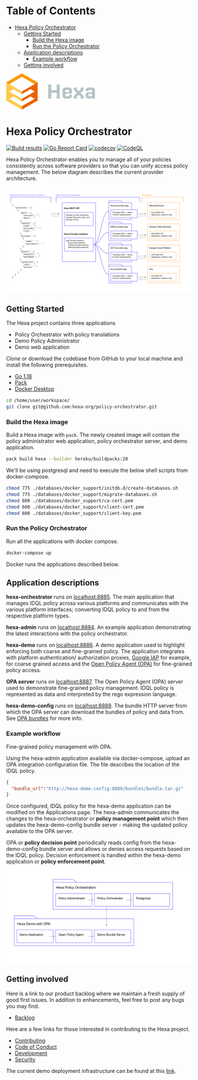 # Table of Contents 
- [Hexa Policy Orchestrator](#hexa-policy-orchestrator)
  * [Getting Started](#getting-started)
    + [Build the Hexa image](#build-the-hexa-image)
    + [Run the Policy Orchestrator](#run-the-policy-orchestrator)
  * [Application descriptions](#application-descriptions)
    + [Example workflow](#example-workflow)
  * [Getting involved](#getting-involved)

![hexa-logo](docs/hexa-logo.svg)

# Hexa Policy Orchestrator

[![Build results](https://github.com/hexa-org/policy-orchestrator/workflows/build/badge.svg)](https://github.com/hexa-org/policy-orchestrator/actions)
[![Go Report Card](https://goreportcard.com/badge/hexa-org/policy-orchestrator)](https://goreportcard.com/report/hexa-org/policy-orchestrator)
[![codecov](https://codecov.io/gh/hexa-org/policy-orchestrator/branch/main/graph/badge.svg)](https://codecov.io/gh/hexa-org/policy-orchestrator)
[![CodeQL](https://github.com/hexa-org/policy-orchestrator/actions/workflows/codeql-analysis.yml/badge.svg)](https://github.com/hexa-org/policy-orchestrator/actions/workflows/codeql-analysis.yml)

Hexa Policy Orchestrator enables you to manage all of your policies consistently across software providers
so that you can unify access policy management. The below diagram describes the current provider architecture.

![Hexa Provider Architecture](docs/hexa-provider-architecture.svg "hexa provider architecture")

## Getting Started

The Hexa project contains three applications

* Policy Orchestrator with policy translations
* Demo Policy Administrator
* Demo web application

Clone or download the codebase from GitHub to your local machine and install the following prerequisites.

* [Go 1.18](https://go.dev)
* [Pack](https://buildpacks.io)
* [Docker Desktop](https://www.docker.com/products/docker-desktop)

```bash
cd /home/user/workspace/
git clone git@github.com:hexa-org/policy-orchestrator.git
```

### Build the Hexa image

Build a Hexa image with `pack`. The newly created image will contain the policy
administrator web application, policy orchestrator server, and demo application.

```bash
pack build hexa --builder heroku/buildpacks:20
```

We'll be using postgresql and need to execute the below shell scripts from docker-compose.

```bash
chmod 775 ./databases/docker_support/initdb.d/create-databases.sh
chmod 775 ./databases/docker_support/migrate-databases.sh
chmod 600 ./databases/docker_support/ca-cert.pem
chmod 600 ./databases/docker_support/client-cert.pem
chmod 600 ./databases/docker_support/client-key.pem
```

### Run the Policy Orchestrator

Run all the applications with docker compose.

```bash
docker-compose up
```

Docker runs the applications described below.

## Application descriptions 

**hexa-orchestrator** runs on [localhost:8885](http://localhost:8885/health). The main application
that manages IDQL policy across various platforms and communicates with the various platform interfaces;
converting IDQL policy to and from the respective platform types.

**hexa-admin** runs on [localhost:8884](http://localhost:8884/). An example application
demonstrating the latest interactions with the policy orchestrator.

**hexa-demo** runs on [localhost:8886](http://localhost:8886/). A demo application used to highlight
enforcing both coarse and fine-grained policy. The application integrates with platform
authentication/ authorization proxies, [Google IAP](https://cloud.google.com/iap) for example,
for coarse grained access and the [Open Policy Agent (OPA)](https://www.openpolicyagent.org/)
for fine-grained policy access.

**OPA server** runs on [localhost:8887](http://localhost:8887/). The Open Policy Agent (OPA) server used to 
demonstrate fine-grained policy management. IDQL policy is represented as data and interpreted by
the rego expression language.

**hexa-demo-config** runs on [localhost:8889](http://localhost:8889/health). The bundle HTTP server from which the
OPA server can download the bundles of policy and data from. See [OPA bundles][opa-bundles] for more info.

### Example workflow

Fine-grained policy management with OPA.

Using the hexa-admin application available via docker-compose, upload an OPA integration
configuration file. The file describes the location of the IDQL policy.

```json
{
  "bundle_url":"http://hexa-demo-config:8889/bundles/bundle.tar.gz"
}
```

Once configured, IDQL policy for the hexa-demo application can be modified on
the Applications page. The hexa-admin communicates the changes to the
hexa-orchestrator or **policy management point** which then updates the hexa-demo-config bundle server -
making the updated policy available to the OPA server.

OPA or **policy decision point** periodically reads config from the hexa-demo-config bundle
server and allows or denies access requests based on the IDQL policy.
Decision enforcement is handled within the hexa-demo application or **policy enforcement point**.

![Hexa Demo Architecture](docs/hexa-demo-architecture.svg "hexa demo architecture")

## Getting involved

Here is a link to our product backlog where we maintain a fresh supply of good first issues. In addition to
enhancements, feel free to post any bugs you may find.

* [Backlog](https://github.com/orgs/hexa-org/projects/1)

Here are a few links for those interested in contributing to the Hexa project.

* [Contributing](CONTRIBUTING.md)
* [Code of Conduct](CODE_OF_CONDUCT.md)
* [Development](DEVELOPMENT.md)
* [Security](SECURITY.md)

The current demo deployment infrastructure can be found at this [link](infrastructure/README.md).

[opa-bundles]: https://www.openpolicyagent.org/docs/latest/management-bundles/
